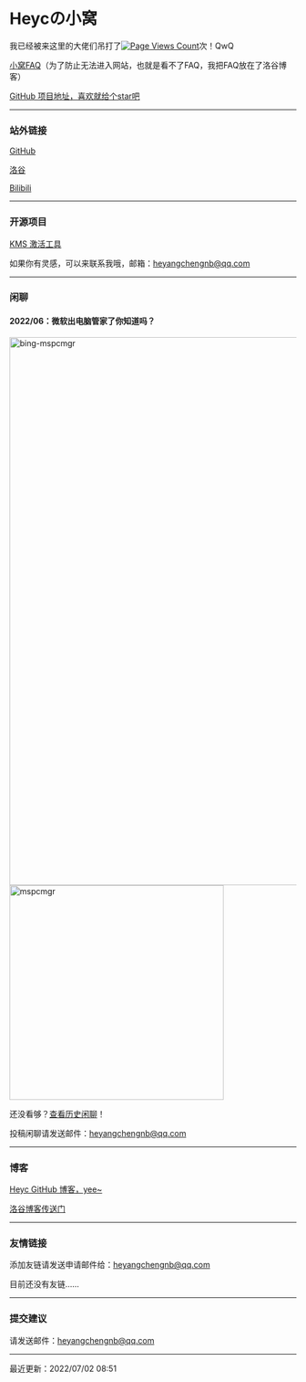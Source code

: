 # Heycの小窝

我已经被来这里的大佬们吊打了[![Page Views Count](https://badges.toozhao.com/badges/01G6WD3SSKEEV4H1S6CZDRH2MH/blue.svg)](https://badges.toozhao.com/stats/01G6WD3SSKEEV4H1S6CZDRH2MH "Get your own page views count badge on badges.toozhao.com")次！QwQ

[小窝FAQ](https://www.luogu.com.cn/blog/hyc-cpp/heyc-site-faq)（为了防止无法进入网站，也就是看不了FAQ，我把FAQ放在了洛谷博客）

[GitHub 项目地址，喜欢就给个star吧](https://github.com/hyc1230/hyc1230.github.io)

---
### 站外链接

[GitHub](https://github.com/hyc1230)

[洛谷](https://www.luogu.com.cn/user/532854)

[Bilibili](https://space.bilibili.com/1676242754)

---
### 开源项目

[KMS 激活工具](https://hyc1230.github.io/KMS-Activator)

如果你有灵感，可以来联系我哦，邮箱：<heyangchengnb@qq.com>

---
### 闲聊

#### 2022/06：微软出电脑管家了你知道吗？
<img width="960" alt="bing-mspcmgr" src="https://user-images.githubusercontent.com/107044023/173166490-6c834072-05b0-484c-beb7-822bf3ca1d20.png">
<img width="376" alt="mspcmgr" src="https://user-images.githubusercontent.com/107044023/173166789-c941f311-3af0-4b4e-87a4-7ba50b9a5d7c.png">

还没看够？[查看历史闲聊](https://hyc1230.github.io/chat-history)！

投稿闲聊请发送邮件：<heyangchengnb@qq.com>

---
### 博客

[Heyc GitHub 博客，yee~](https://heyangcheng.github.io)

[洛谷博客传送门](https://www.luogu.com.cn/blog/hyc-cpp/)

---
### 友情链接

添加友链请发送申请邮件给：<heyangchengnb@qq.com>

目前还没有友链……

---
### 提交建议

请发送邮件：<heyangchengnb@qq.com>

---
最近更新：2022/07/02 08:51
